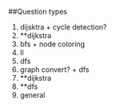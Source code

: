 ##Question types
1. dijsktra + cycle detection?
2. **dijkstra 
3. bfs + node coloring
4. ll
5. dfs
6. graph convert? + dfs
7. **dijkstra
8. **dfs
9. general